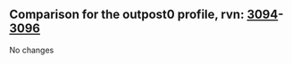 ## Comparison for the outpost0 profile, rvn: [3094](https://github.com/PRO100KatYT/FortniteProfileRevisions/tree/main/profiles/outpost0/3094%20outpost0.json)-[3096](https://github.com/PRO100KatYT/FortniteProfileRevisions/tree/main/profiles/outpost0/3096%20outpost0.json)

No changes
